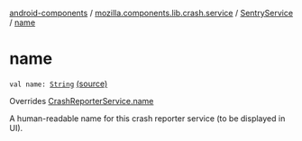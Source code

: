 [android-components](../../index.md) / [mozilla.components.lib.crash.service](../index.md) / [SentryService](index.md) / [name](./name.md)

# name

`val name: `[`String`](https://kotlinlang.org/api/latest/jvm/stdlib/kotlin/-string/index.html) [(source)](https://github.com/mozilla-mobile/android-components/blob/master/components/lib/crash/src/main/java/mozilla/components/lib/crash/service/SentryService.kt#L47)

Overrides [CrashReporterService.name](../-crash-reporter-service/name.md)

A human-readable name for this crash reporter service (to be displayed in UI).

